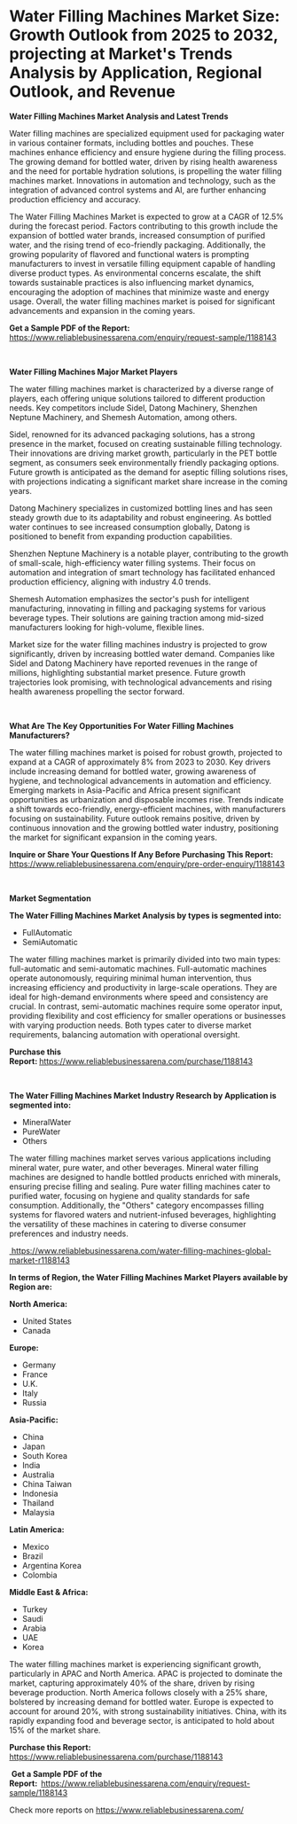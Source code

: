 <p><h1>Water Filling Machines Market Size: Growth Outlook from 2025 to 2032, projecting at Market's Trends Analysis by Application, Regional Outlook, and Revenue</h1></p><p><strong>Water Filling Machines Market Analysis and Latest Trends</strong></p>
<p><p>Water filling machines are specialized equipment used for packaging water in various container formats, including bottles and pouches. These machines enhance efficiency and ensure hygiene during the filling process. The growing demand for bottled water, driven by rising health awareness and the need for portable hydration solutions, is propelling the water filling machines market. Innovations in automation and technology, such as the integration of advanced control systems and AI, are further enhancing production efficiency and accuracy.</p><p>The Water Filling Machines Market is expected to grow at a CAGR of 12.5% during the forecast period. Factors contributing to this growth include the expansion of bottled water brands, increased consumption of purified water, and the rising trend of eco-friendly packaging. Additionally, the growing popularity of flavored and functional waters is prompting manufacturers to invest in versatile filling equipment capable of handling diverse product types. As environmental concerns escalate, the shift towards sustainable practices is also influencing market dynamics, encouraging the adoption of machines that minimize waste and energy usage. Overall, the water filling machines market is poised for significant advancements and expansion in the coming years.</p></p>
<p><strong>Get a Sample PDF of the Report:&nbsp;</strong> <a href="https://www.reliablebusinessarena.com/enquiry/request-sample/1188143?utm_campaign=3526&utm_medium=2&utm_source=Github&utm_content=ia&utm_term=10042025&utm_id=water-filling-machines">https://www.reliablebusinessarena.com/enquiry/request-sample/1188143</a></p>
<p>&nbsp;</p>
<p><strong>Water Filling Machines Major Market Players</strong></p>
<p><p>The water filling machines market is characterized by a diverse range of players, each offering unique solutions tailored to different production needs. Key competitors include Sidel, Datong Machinery, Shenzhen Neptune Machinery, and Shemesh Automation, among others. </p><p>Sidel, renowned for its advanced packaging solutions, has a strong presence in the market, focused on creating sustainable filling technology. Their innovations are driving market growth, particularly in the PET bottle segment, as consumers seek environmentally friendly packaging options. Future growth is anticipated as the demand for aseptic filling solutions rises, with projections indicating a significant market share increase in the coming years.</p><p>Datong Machinery specializes in customized bottling lines and has seen steady growth due to its adaptability and robust engineering. As bottled water continues to see increased consumption globally, Datong is positioned to benefit from expanding production capabilities.</p><p>Shenzhen Neptune Machinery is a notable player, contributing to the growth of small-scale, high-efficiency water filling systems. Their focus on automation and integration of smart technology has facilitated enhanced production efficiency, aligning with industry 4.0 trends.</p><p>Shemesh Automation emphasizes the sector's push for intelligent manufacturing, innovating in filling and packaging systems for various beverage types. Their solutions are gaining traction among mid-sized manufacturers looking for high-volume, flexible lines.</p><p>Market size for the water filling machines industry is projected to grow significantly, driven by increasing bottled water demand. Companies like Sidel and Datong Machinery have reported revenues in the range of millions, highlighting substantial market presence. Future growth trajectories look promising, with technological advancements and rising health awareness propelling the sector forward.</p></p>
<p>&nbsp;</p>
<p><strong>What Are The Key Opportunities For Water Filling Machines Manufacturers?</strong></p>
<p><p>The water filling machines market is poised for robust growth, projected to expand at a CAGR of approximately 8% from 2023 to 2030. Key drivers include increasing demand for bottled water, growing awareness of hygiene, and technological advancements in automation and efficiency. Emerging markets in Asia-Pacific and Africa present significant opportunities as urbanization and disposable incomes rise. Trends indicate a shift towards eco-friendly, energy-efficient machines, with manufacturers focusing on sustainability. Future outlook remains positive, driven by continuous innovation and the growing bottled water industry, positioning the market for significant expansion in the coming years.</p></p>
<p><strong>Inquire or Share Your Questions If Any Before Purchasing This Report:</strong> <a href="https://www.reliablebusinessarena.com/enquiry/pre-order-enquiry/1188143?utm_campaign=3526&utm_medium=2&utm_source=Github&utm_content=ia&utm_term=10042025&utm_id=water-filling-machines">https://www.reliablebusinessarena.com/enquiry/pre-order-enquiry/1188143</a></p>
<p>&nbsp;</p>
<p><strong>Market Segmentation</strong></p>
<p><strong>The Water Filling Machines Market Analysis by types is segmented into:</strong></p>
<p><ul><li>FullAutomatic</li><li>SemiAutomatic</li></ul></p>
<p><p>The water filling machines market is primarily divided into two main types: full-automatic and semi-automatic machines. Full-automatic machines operate autonomously, requiring minimal human intervention, thus increasing efficiency and productivity in large-scale operations. They are ideal for high-demand environments where speed and consistency are crucial. In contrast, semi-automatic machines require some operator input, providing flexibility and cost efficiency for smaller operations or businesses with varying production needs. Both types cater to diverse market requirements, balancing automation with operational oversight.</p></p>
<p><strong>Purchase this Report:&nbsp;</strong><a href="https://www.reliablebusinessarena.com/purchase/1188143?utm_campaign=3526&utm_medium=2&utm_source=Github&utm_content=ia&utm_term=10042025&utm_id=water-filling-machines">https://www.reliablebusinessarena.com/purchase/1188143</a></p>
<p>&nbsp;</p>
<p><strong>The Water Filling Machines Market Industry Research by Application is segmented into:</strong></p>
<p><ul><li>MineralWater</li><li>PureWater</li><li>Others</li></ul></p>
<p><p>The water filling machines market serves various applications including mineral water, pure water, and other beverages. Mineral water filling machines are designed to handle bottled products enriched with minerals, ensuring precise filling and sealing. Pure water filling machines cater to purified water, focusing on hygiene and quality standards for safe consumption. Additionally, the "Others" category encompasses filling systems for flavored waters and nutrient-infused beverages, highlighting the versatility of these machines in catering to diverse consumer preferences and industry needs.</p></p>
<p><a href="https://www.reliablebusinessarena.com/water-filling-machines-global-market-r1188143?utm_campaign=3526&utm_medium=2&utm_source=Github&utm_content=ia&utm_term=10042025&utm_id=water-filling-machines">&nbsp;https://www.reliablebusinessarena.com/water-filling-machines-global-market-r1188143</a></p>
<p><strong>In terms of Region, the Water Filling Machines Market Players available by Region are:</strong></p>
<p>
    <p> <strong> North America: </strong>
        <ul>
            <li>United States</li>
            <li>Canada</li>
        </ul>
        </p> 
    <p> <strong> Europe: </strong>
        <ul>
            <li>Germany</li>
            <li>France</li>
            <li>U.K.</li>
            <li>Italy</li>
            <li>Russia</li>
        </ul>
        </p> 
    <p> <strong> Asia-Pacific: </strong>
        <ul>
            <li>China</li>
            <li>Japan</li>
            <li>South Korea</li>
            <li>India</li>
            <li>Australia</li>
            <li>China Taiwan</li>
            <li>Indonesia</li>
            <li>Thailand</li>
            <li>Malaysia</li>
        </ul>
        </p> 
    <p> <strong> Latin America: </strong>
        <ul>
            <li>Mexico</li>
            <li>Brazil</li>
            <li>Argentina Korea</li>
            <li>Colombia</li>
        </ul>
        </p> 
    <p> <strong> Middle East & Africa: </strong>
        <ul>
            <li>Turkey</li>
            <li>Saudi</li>
            <li>Arabia</li>
            <li>UAE</li>
            <li>Korea</li>
        </ul>
    </p>
    </p>
<p><p>The water filling machines market is experiencing significant growth, particularly in APAC and North America. APAC is projected to dominate the market, capturing approximately 40% of the share, driven by rising beverage production. North America follows closely with a 25% share, bolstered by increasing demand for bottled water. Europe is expected to account for around 20%, with strong sustainability initiatives. China, with its rapidly expanding food and beverage sector, is anticipated to hold about 15% of the market share.</p></p>
<p><strong>Purchase this Report: </strong><a href="https://www.reliablebusinessarena.com/purchase/1188143?utm_campaign=3526&utm_medium=2&utm_source=Github&utm_content=ia&utm_term=10042025&utm_id=water-filling-machines">https://www.reliablebusinessarena.com/purchase/1188143</a></p>
<p>&nbsp;<strong>Get a Sample PDF of the Report:&nbsp;&nbsp;</strong><a href="https://www.reliablebusinessarena.com/enquiry/request-sample/1188143?utm_campaign=3526&utm_medium=2&utm_source=Github&utm_content=ia&utm_term=10042025&utm_id=water-filling-machines">https://www.reliablebusinessarena.com/enquiry/request-sample/1188143</a></p>
<p><strong></strong></p>
<p>Check more reports on <a href="https://www.reliablebusinessarena.com/?utm_campaign=3526&utm_medium=2&utm_source=Github&utm_content=ia&utm_term=10042025&utm_id=water-filling-machines">https://www.reliablebusinessarena.com/</a></p>